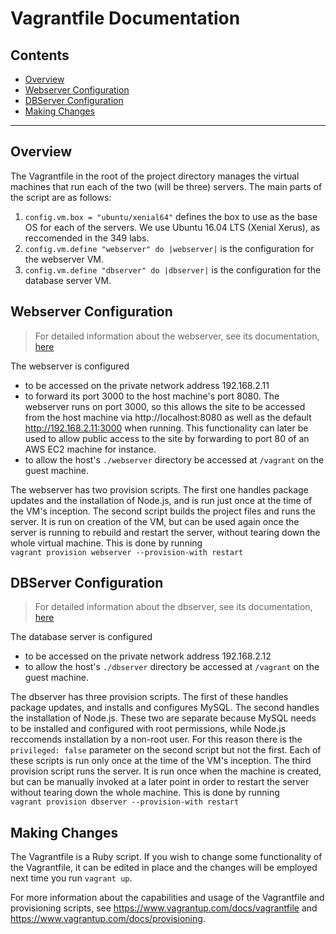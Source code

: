 # Vagrantfile Documentation

## Contents
- [Overview](#overview)
- [Webserver Configuration](#webserver-configuration)
- [DBServer Configuration](#dbserver-configuration)
- [Making Changes](#making-changes)

---

## Overview
The Vagrantfile in the root of the project directory manages the virtual machines that run each of the two (will be three) servers. The main parts of the script are as follows:
    
1. `config.vm.box = "ubuntu/xenial64"` defines the box to use as the base OS for each of the servers. We use Ubuntu 16.04 LTS (Xenial Xerus), as reccomended in the 349 labs.
2. `config.vm.define "webserver" do |webserver|` is the configuration for the webserver VM.
3. `config.vm.define "dbserver" do |dbserver|` is the configuration for the database server VM.

## Webserver Configuration
> For detailed information about the webserver, see its documentation, [here](./webserver/index.md)

The webserver is configured
- to be accessed on the private network address 192.168.2.11
- to forward its port 3000 to the host machine's port 8080. The webserver runs on port 3000, so this allows the site to be accessed from the host machine via http://localhost:8080 as well as the default http://192.168.2.11:3000 when running. This functionality can later be used to allow public access to the site by forwarding to port 80 of an AWS EC2 machine for instance.
- to allow the host's `./webserver` directory be accessed at `/vagrant` on the guest machine.

The webserver has two provision scripts. The first one handles package updates and the installation of Node.js, and is run just once at the time of the VM's inception. The second script builds the project files and runs the server. It is run on creation of the VM, but can be used again once the server is running to rebuild and restart the server, without tearing down the whole virtual machine. This is done by running\
`vagrant provision webserver --provision-with restart`

## DBServer Configuration
> For detailed information about the dbserver, see its documentation, [here](./dbserver/index.md)

The database server is configured
- to be accessed on the private network address 192.168.2.12
- to allow the host's `./dbserver` directory be accessed at `/vagrant` on the guest machine.

The dbserver has three provision scripts. The first of these handles package updates, and installs and configures MySQL. The second handles the installation of Node.js. These two are separate because MySQL needs to be installed and configured with root permissions, while Node.js reccomends installation by a non-root user. For this reason there is the `privileged: false` parameter on the second script but not the first. Each of these scripts is run only once at the time of the VM's inception. The third provision script runs the server. It is run once when the machine is created, but can be manually invoked at a later point in order to restart the server without tearing down the whole machine. This is done by running\
`vagrant provision dbserver --provision-with restart`

## Making Changes
The Vagrantfile is a Ruby script. If you wish to change some functionality of the Vagrantfile, it can be edited in place and the changes will be employed next time you run `vagrant up`.

For more information about the capabilities and usage of the Vagrantfile and provisioning scripts, see https://www.vagrantup.com/docs/vagrantfile and https://www.vagrantup.com/docs/provisioning.